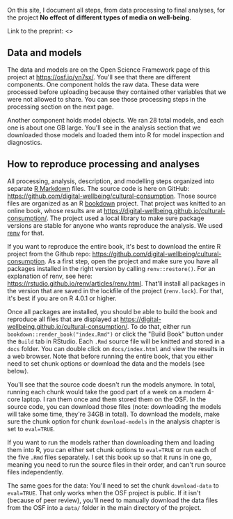 On this site, I document all steps, from data processing to final analyses, for the project **No effect of different types of media on well-being**.

Link to the preprint: <>

## Data and models
The data and models are on the Open Science Framework page of this project at <https://osf.io/yn7sx/>.
You'll see that there are different components.
One component holds the raw data.
These data were processed before uploading because they contained other variables that we were not allowed to share.
You can see those processing steps in the processing section on the next page.

Another component holds model objects.
We ran 28 total models, and each one is about one GB large.
You'll see in the analysis section that we downloaded those models and loaded them into R for model inspection and diagnostics.

## How to reproduce processing and analyses
All processing, analysis, description, and modelling steps organized into separate [R Markdown](https://rmarkdown.rstudio.com/) files.
The source code is here on GitHub: <https://github.com/digital-wellbeing/cultural-consumption>.
Those source files are organized as an R [bookdown](https://bookdown.org/yihui/bookdown/) project.
That project was knitted to an online book, whose results are at <https://digital-wellbeing.github.io/cultural-consumption/>.
The project used a local library to make sure package versions are stable for anyone who wants reproduce the analysis.
We used [renv](https://rstudio.github.io/renv/articles/renv.html) for that.

If you want to reproduce the entire book, it's best to download the entire R project from the Github repo: <https://github.com/digital-wellbeing/cultural-consumption>.
As a first step, open the project and make sure you have all packages installed in the right version by calling `renv::restore()`.
For an explanation of renv, see here: <https://rstudio.github.io/renv/articles/renv.html>. 
That'll install all packages in the version that are saved in the lockfile of the project (`renv.lock`).
For that, it's best if you are on R 4.0.1 or higher.

Once all packages are installed, you should be able to build the book and reproduce all files that are displayed at <https://digital-wellbeing.github.io/cultural-consumption/>.
To do that, either run `bookdown::render_book("index.Rmd")` or click the "Build Book" button under the `Build` tab in RStudio.
Each `.Rmd` source file will be knitted and stored in a `docs` folder.
You can double click on `docs/index.html` and view the results in a web browser.
Note that before running the entire book, that you either need to set chunk options or download the data and the models (see below).

You'll see that the source code doesn't run the models anymore.
In total, running each chunk would take the good part of a week on a modern 4-core laptop.
I ran them once and them stored them on the OSF.
In the source code, you can download those files (note: downloading the models will take some time, they're 34GB in total).
To download the models, make sure the chunk option for chunk `download-models` in the analysis chapter is set to `eval=TRUE`.

If you want to run the models rather than downloading them and loading them into R, you can either set chunk options to `eval=TRUE` or run each of the five `.Rmd` files separately.
I set this book up so that it runs in one go, meaning you need to run the source files in their order, and can't run source files independently.

The same goes for the data: You'll need to set the chunk `download-data` to `eval=TRUE`.
That only works when the OSF project is public.
If it isn't (because of peer review), you'll need to manually download the data files from the OSF into a `data/` folder in the main directory of the project.
